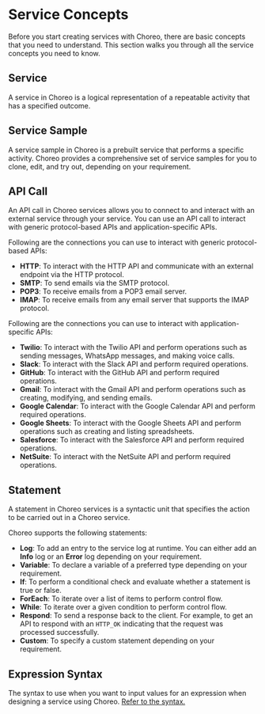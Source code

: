 # Service Concepts

Before you start creating services with Choreo, there are basic concepts that you need to understand. This section walks you through all the service concepts you need to know.
 
## Service
A service in Choreo is a logical representation of a repeatable activity that has a specified outcome.

## Service Sample
A service sample in Choreo is a prebuilt service that performs a specific activity. Choreo provides a comprehensive set of service samples for you to clone, edit, and try out, depending on your requirement. 

## API Call
An API call in Choreo services allows you to connect to and interact with an external service through your service. You can use an API call to interact with generic protocol-based APIs and application-specific APIs.

Following are the connections you can use to interact with generic protocol-based APIs:
  
 - **HTTP**: To interact with the HTTP API and communicate with an external endpoint via the HTTP protocol.   
 - **SMTP**: To send emails via the SMTP protocol.   
 - **POP3**: To receive emails from a POP3 email server.  
 - **IMAP**: To receive emails from any email server that supports the IMAP protocol. 

Following are the connections you can use to interact with application-specific APIs:

 - **Twilio**: To interact with the Twilio API and perform operations such as sending messages, WhatsApp messages, and making voice calls.
 - **Slack**: To interact with the Slack API and perform required operations. 
 - **GitHub**: To interact with the GitHub API and  perform required operations. 
 - **Gmail**: To interact with the Gmail API and perform operations such as creating, modifying, and sending emails.
 - **Google Calendar**: To interact with the Google Calendar API and perform required operations.
 - **Google Sheets**: To interact with the Google Sheets API and perform operations such as creating and listing spreadsheets.
 - **Salesforce**: To interact with the Salesforce API and perform required operations. 
 - **NetSuite**: To interact with the NetSuite API and perform required operations. 

## Statement
A statement in Choreo services is a syntactic unit that specifies the action to be carried out in a Choreo service. 

Choreo supports the following statements:

 - **Log**: To add an entry to the service log at runtime. You can either add an **Info** log or an **Error** log depending on your requirement.   
 - **Variable**: To declare a variable of a preferred type depending on your requirement.
 - **If**: To perform a conditional check and evaluate whether a statement is true or false.   
 - **ForEach**: To iterate over a list of items to perform control flow. 
 - **While**: To iterate over a given condition to perform control flow. 
 - **Respond**: To send a response back to the client. For example, to get an API to respond with an `HTTP_OK` indicating that the request was processed successfully.
 - **Custom**: To specify a custom statement depending on your requirement.

## Expression Syntax
The syntax to use when you want to input values for an expression when designing a service using Choreo. [Refer to the syntax.](../references/choreo-expression-syntax)